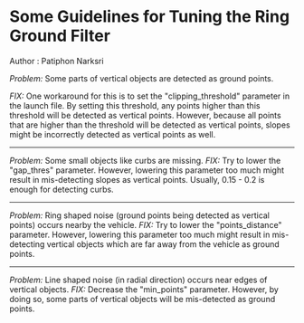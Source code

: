 # Some Guidelines for Tuning the Ring Ground Filter

Author	: Patiphon Narksri

*Problem:* Some parts of vertical objects are detected as ground points.

*FIX:* One workaround for this is to set the "clipping_threshold" parameter in the launch file.
	  By setting this threshold, any points higher than this threshold will be detected as vertical points.
	  However, because all points that are higher than the threshold will be detected as vertical points, slopes might be incorrectly detected as vertical points as well.

---

*Problem:* Some small objects like curbs are missing.
*FIX:* Try to lower the "gap_thres" parameter.
	  However, lowering this parameter too much might result in mis-detecting slopes as vertical points.
	  Usually, 0.15 - 0.2 is enough for detecting curbs.

---

*Problem:* Ring shaped noise (ground points being detected as vertical points) occurs nearby the vehicle.
*FIX:* Try to lower the "points_distance" parameter.
	  However, lowering this parameter too much might result in mis-detecting vertical objects which are far away from the vehicle as ground points.

---

*Problem:* Line shaped noise (in radial direction) occurs near edges of vertical objects.
*FIX:* Decrease the "min_points" parameter. However, by doing so, some parts of vertical objects will be mis-detected as ground points.
